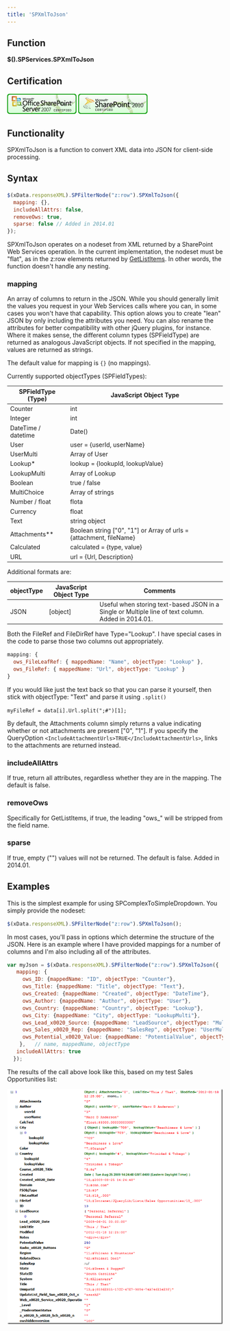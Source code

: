 ```yaml
---
title: 'SPXmlToJson'
---
```


## Function

**$().SPServices.SPXmlToJson**

## Certification

[![Certified for SharePoint 2007](../img/sp2007-cert.jpg "Certified for SharePoint 2007")](../glossary/index.md#Certification) [![Certified for SharePoint 2010](../img/sp2010-cert.jpg "Certified for SharePoint 2010")](../glossary/index.md#Certification)

## Functionality

SPXmlToJson is a function to convert XML data into JSON for client-side processing.

## Syntax

``` javascript
$(xData.responseXML).SPFilterNode("z:row").SPXmlToJson({
  mapping: {},
  includeAllAttrs: false,
  removeOws: true,
  sparse: false // Added in 2014.01
});
```

SPXmlToJson operates on a nodeset from XML returned by a SharePoint Web Services operation. In the current implementation, the nodeset must be "flat", as in the z:row elements returned by [GetListItems](../core/api/Lists-GetListItems.md). In other words, the function doesn't handle any nesting.

### mapping

An array of columns to return in the JSON. While you should generally limit the values you request in your Web Services calls where you can, in some cases you won't have that capability. This option alows you to create "lean" JSON by only including the attributes you need. You can also rename the attributes for better compatibility with other jQuery plugins, for instance. Where it makes sense, the different column types (SPFieldType) are returned as analogous JavaScript objects. If not specified in the mapping, values are returned as strings.

The default value for mapping is `{}` (no mappings).

Currently supported objectTypes (SPFieldTypes):

| SPFieldType (Type) | JavaScript Object Type |
|--------------------|------------------------|
| Counter | int |
| Integer | int |
| DateTime / datetime | Date() |
| User | user = {userId, userName} |
| UserMulti | Array of User |
| Lookup* | lookup = {lookupId, lookupValue} |
| LookupMulti | Array of Lookup |
| Boolean | true / false |
| MultiChoice | Array of strings |
| Number / float | flota |
| Currency | float |
| Text | string object |
| Attachments** | Boolean string ["0", "1"] or Array of urls = {attachment, fileName} |
| Calculated | calculated = {type, value} |
| URL | url = {Url, Description} |

Additional formats are:

| objectType | JavaScript Object Type | Comments |
|------------|------------------------|----------|
| JSON | [object] | Useful when storing text-based JSON in a Single or Multiple line of text column. Added in 2014.01. |

Both the FileRef and FileDirRef have Type="Lookup". I have special cases in the code to parse those two columns out appropriately.

``` javascript
mapping: {
  ows_FileLeafRef: { mappedName: "Name", objectType: "Lookup" },
  ows_FileRef: { mappedName: "Url", objectType: "Lookup" }
}
```

If you would like just the text back so that you can parse it yourself, then stick with objectType: "Text" and parse it using `.split()`

`myFileRef = data[i].Url.split(";#")[1];`

By default, the Attachments column simply returns a value indicating whether or not attachments are present ["0", "1"]. If you specify the QueryOption `<IncludeAttachmentUrls>TRUE</IncludeAttachmentUrls>`, links to the attachments are returned instead.

### includeAllAttrs

If true, return all attributes, regardless whether they are in the mapping. The default is false.

### removeOws

Specifically for GetListItems, if true, the leading "ows_" will be stripped from the field name.

### sparse 

If true, empty ("") values will not be returned. The default is false. Added in 2014.01.

## Examples

This is the simplest example for using SPComplexToSimpleDropdown. You simply provide the nodeset:

``` javascript
$(xData.responseXML).SPFilterNode("z:row").SPXmlToJson();
```

In most cases, you'll pass in options which determine the structure of the JSON. Here is an example where I have provided mappings for a number of columns and I'm also including all of the attributes.

``` javascript
var myJson = $(xData.responseXML).SPFilterNode("z:row").SPXmlToJson({
   mapping: {
     ows_ID: {mappedName: "ID", objectType: "Counter"},
     ows_Title: {mappedName: "Title", objectType: "Text"},
     ows_Created: {mappedName: "Created", objectType: "DateTime"},
     ows_Author: {mappedName: "Author", objectType: "User"},
     ows_Country: {mappedName: "Country", objectType: "Lookup"},
     ows_City: {mappedName: "City", objectType: "LookupMulti"},
     ows_Lead_x0020_Source: {mappedName: "LeadSource", objectType: "MultiChoice"},
     ows_Sales_x0020_Rep: {mappedName: "SalesRep", objectType: "UserMulti"},
     ows_Potential_x0020_Value: {mappedName: "PotentialValue", objectType: "Currency"}
    },   // name, mappedName, objectType
   includeAllAttrs: true
  });
```

The results of the call above look like this, based on my test Sales Opportunities list:

![screenshot of results](img/SPXmlToJson1.png)
